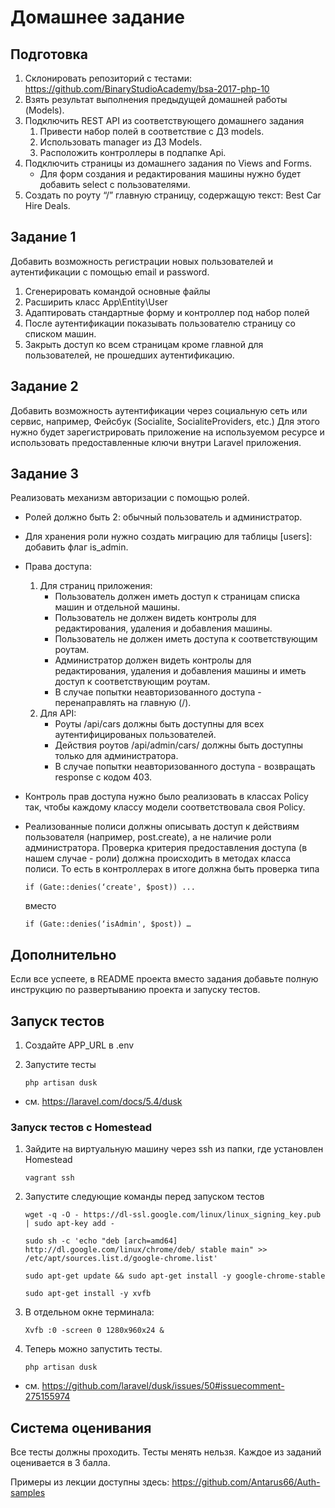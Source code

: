 # Домашнее задание
## Подготовка
1. Склонировать репозиторий с тестами: https://github.com/BinaryStudioAcademy/bsa-2017-php-10
2. Взять результат выполнения предыдущей домашней работы (Models).
3. Подключить REST API из соответствующего домашнего задания
    1. Привести набор полей в соответствие с ДЗ models.
    2. Использовать manager из ДЗ Models.
    3. Расположить контроллеры в подпапке Api.
4. Подключить страницы из домашнего задания по Views and Forms.
    - Для форм создания и редактирования машины нужно будет добавить select с пользователями.
5. Создать по роуту “/” главную страницу, содержащую текст: Best Car Hire Deals.

## Задание 1
Добавить возможность регистрации новых пользователей и аутентификации с помощью email и password.
    
1. Сгенерировать командой основные файлы
2. Расширить класс App\Entity\User
3. Адаптировать стандартные форму и контроллер под набор полей
4. После аутентификации показывать пользователю страницу со списком 	машин.
5. Закрыть доступ ко всем страницам кроме главной для пользователей, не прошедших аутентификацию.

## Задание 2
Добавить возможность аутентификации через социальную сеть или сервис, например, Фейсбук (Socialite, SocialiteProviders, etc.)
Для этого нужно будет зарегистрировать приложение на используемом ресурсе и использовать предоставленные ключи внутри Laravel приложения.

## Задание 3
Реализовать механизм авторизации с помощью ролей. 
- Ролей должно быть 2: обычный пользователь и администратор. 
- Для хранения роли нужно создать миграцию для таблицы [users]: добавить флаг is_admin.
- Права доступа:
    1. Для страниц приложения:
        - Пользователь должен иметь доступ к страницам списка машин и отдельной машины.
        - Пользователь не должен видеть контролы для редактирования, удаления и добавления машины.
        - Пользователь не должен иметь доступа к соответствующим роутам.
        - Администратор должен видеть контролы для редактирования, удаления и добавления машины и иметь доступ к соответствующим роутам.
        - В случае попытки неавторизованного доступа - перенаправлять на главную (/).
    1. Для API: 
        - Роуты /api/cars должны быть доступны для всех аутентифицированых пользователей.
        - Действия роутов  /api/admin/cars/ должны быть доступны только для администратора. 
        - В случае попытки неавторизованного доступа - возвращать response с кодом 403.
- Контроль прав доступа нужно было реализовать в классах Policy так, чтобы каждому классу модели соответствовала своя Policy.
- Реализованные полиси должны описывать доступ к действиям пользователя (например, post.create), а не наличие роли администратора. Проверка критерия предоставления доступа (в нашем случае - роли) должна происходить в методах класса полиси. То есть в контроллерах в итоге должна быть проверка типа

    ```
    if (Gate::denies(‘create', $post)) ...
    ```
    
    вместо
    
    ```
    if (Gate::denies(‘isAdmin', $post)) …
    ```

## Дополнительно
Если все успеете, в README проекта вместо задания добавьте полную инструкцию по развертыванию проекта и запуску тестов.

## Запуск тестов
1. Создайте APP_URL в .env
2. Запустите тесты

    ```
    php artisan dusk
    ```
    
- см. https://laravel.com/docs/5.4/dusk
### Запуск тестов c Homestead
1. Зайдите на виртуальную машину через ssh из папки, где установлен Homestead
    ```
    vagrant ssh
    ```
2. Запустите следующие команды перед запуском тестов
    ```
    wget -q -O - https://dl-ssl.google.com/linux/linux_signing_key.pub | sudo apt-key add -
    
    sudo sh -c 'echo "deb [arch=amd64] http://dl.google.com/linux/chrome/deb/ stable main" >> /etc/apt/sources.list.d/google-chrome.list'
    
    sudo apt-get update && sudo apt-get install -y google-chrome-stable
    
    sudo apt-get install -y xvfb
    ```

3. В отдельном окне терминала: 
    ```
    Xvfb :0 -screen 0 1280x960x24 &
    ```

4. Теперь можно запустить тесты.
    ```
    php artisan dusk
    ```

- см. https://github.com/laravel/dusk/issues/50#issuecomment-275155974

## Система оценивания
Все тесты должны проходить. Тесты менять нельзя.
Каждое из заданий оценивается в 3 балла.

Примеры из лекции доступны здесь: https://github.com/Antarus66/Auth-samples


